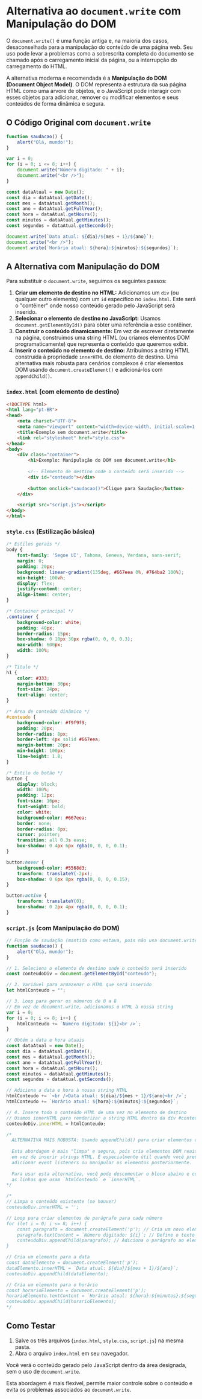 # Alternativa ao `document.write` com Manipulação do DOM

O `document.write()` é uma função antiga e, na maioria dos casos, desaconselhada para a manipulação do conteúdo de uma página web. Seu uso pode levar a problemas como a sobrescrita completa do documento se chamado após o carregamento inicial da página, ou a interrupção do carregamento do HTML.

A alternativa moderna e recomendada é a **Manipulação do DOM (Document Object Model)**. O DOM representa a estrutura da sua página HTML como uma árvore de objetos, e o JavaScript pode interagir com esses objetos para adicionar, remover ou modificar elementos e seus conteúdos de forma dinâmica e segura.

## O Código Original com `document.write`

```javascript
function saudacao() {
    alert("Olá, mundo!");
}

var i = 0;
for (i = 0; i <= 8; i++) {
    document.write("Número digitado: " + i);
    document.write("<br />");
}

const dataAtual = new Date();
const dia = dataAtual.getDate();
const mes = dataAtual.getMonth();
const ano = dataAtual.getFullYear();
const hora = dataAtual.getHours();
const minutos = dataAtual.getMinutes();
const segundos = dataAtual.getSeconds();

document.write(`Data atual: ${dia}/${mes + 1}/${ano}`);
document.write("<br />");
document.write(`Horário atual: ${hora}:${minutos}:${segundos}`);
```

## A Alternativa com Manipulação do DOM

Para substituir o `document.write`, seguimos os seguintes passos:

1.  **Criar um elemento de destino no HTML:** Adicionamos um `div` (ou qualquer outro elemento) com um `id` específico no `index.html`. Este será o "contêiner" onde nosso conteúdo gerado pelo JavaScript será inserido.
2.  **Selecionar o elemento de destino no JavaScript:** Usamos `document.getElementById()` para obter uma referência a esse contêiner.
3.  **Construir o conteúdo dinamicamente:** Em vez de escrever diretamente na página, construímos uma string HTML (ou criamos elementos DOM programaticamente) que representa o conteúdo que queremos exibir.
4.  **Inserir o conteúdo no elemento de destino:** Atribuímos a string HTML construída à propriedade `innerHTML` do elemento de destino. Uma alternativa mais robusta para cenários complexos é criar elementos DOM usando `document.createElement()` e adicioná-los com `appendChild()`.

### `index.html` (com elemento de destino)

```html
<!DOCTYPE html>
<html lang="pt-BR">
<head>
    <meta charset="UTF-8">
    <meta name="viewport" content="width=device-width, initial-scale=1.0">
    <title>Exemplo sem document.write</title>
    <link rel="stylesheet" href="style.css">
</head>
<body>
    <div class="container">
        <h1>Exemplo: Manipulação do DOM sem document.write</h1>
        
        <!-- Elemento de destino onde o conteúdo será inserido -->
        <div id="conteudo"></div>
        
        <button onclick="saudacao()">Clique para Saudação</button>
    </div>

    <script src="script.js"></script>
</body>
</html>
```

### `style.css` (Estilização básica)

```css
/* Estilos gerais */
body {
    font-family: 'Segoe UI', Tahoma, Geneva, Verdana, sans-serif;
    margin: 0;
    padding: 20px;
    background: linear-gradient(135deg, #667eea 0%, #764ba2 100%);
    min-height: 100vh;
    display: flex;
    justify-content: center;
    align-items: center;
}

/* Container principal */
.container {
    background-color: white;
    padding: 40px;
    border-radius: 15px;
    box-shadow: 0 10px 30px rgba(0, 0, 0, 0.3);
    max-width: 600px;
    width: 100%;
}

/* Título */
h1 {
    color: #333;
    margin-bottom: 30px;
    font-size: 24px;
    text-align: center;
}

/* Área de conteúdo dinâmico */
#conteudo {
    background-color: #f9f9f9;
    padding: 20px;
    border-radius: 8px;
    border-left: 4px solid #667eea;
    margin-bottom: 20px;
    min-height: 100px;
    line-height: 1.8;
}

/* Estilo do botão */
button {
    display: block;
    width: 100%;
    padding: 12px;
    font-size: 16px;
    font-weight: bold;
    color: white;
    background-color: #667eea;
    border: none;
    border-radius: 8px;
    cursor: pointer;
    transition: all 0.3s ease;
    box-shadow: 0 4px 6px rgba(0, 0, 0, 0.1);
}

button:hover {
    background-color: #5568d3;
    transform: translateY(-2px);
    box-shadow: 0 6px 8px rgba(0, 0, 0, 0.15);
}

button:active {
    transform: translateY(0);
    box-shadow: 0 2px 4px rgba(0, 0, 0, 0.1);
}
```

### `script.js` (com Manipulação do DOM)

```javascript
// Função de saudação (mantida como estava, pois não usa document.write)
function saudacao() {
    alert("Olá, mundo!");
}

// 1. Seleciona o elemento de destino onde o conteúdo será inserido
const conteudoDiv = document.getElementById("conteudo");

// 2. Variável para armazenar o HTML que será inserido
let htmlConteudo = "";

// 3. Loop para gerar os números de 0 a 8
// Em vez de document.write, adicionamos o HTML à nossa string
var i = 0;
for (i = 0; i <= 8; i++) {
    htmlConteudo += `Número digitado: ${i}<br />`;
}

// Obtém a data e hora atuais
const dataAtual = new Date();
const dia = dataAtual.getDate();
const mes = dataAtual.getMonth();
const ano = dataAtual.getFullYear();
const hora = dataAtual.getHours();
const minutos = dataAtual.getMinutes();
const segundos = dataAtual.getSeconds();

// Adiciona a data e hora à nossa string HTML
htmlConteudo += `<br />Data atual: ${dia}/${mes + 1}/${ano}<br />`;
htmlConteudo += `Horário atual: ${hora}:${minutos}:${segundos}`;

// 4. Insere todo o conteúdo HTML de uma vez no elemento de destino
// Usamos innerHTML para renderizar a string HTML dentro da div #conteudo
conteudoDiv.innerHTML = htmlConteudo;

/*
  ALTERNATIVA MAIS ROBUSTA: Usando appendChild() para criar elementos do DOM
  
  Esta abordagem é mais "limpa" e segura, pois cria elementos DOM reais
  em vez de inserir strings HTML. É especialmente útil quando você precisa
  adicionar event listeners ou manipular os elementos posteriormente.
  
  Para usar esta alternativa, você pode descomentar o bloco abaixo e comentar
  as linhas que usam `htmlConteudo` e `innerHTML`.
*/

/*
// Limpa o conteúdo existente (se houver)
conteudoDiv.innerHTML = '';

// Loop para criar elementos de parágrafo para cada número
for (let i = 0; i <= 8; i++) {
    const paragrafo = document.createElement('p'); // Cria um novo elemento <p>
    paragrafo.textContent = `Número digitado: ${i}`; // Define o texto do parágrafo
    conteudoDiv.appendChild(paragrafo); // Adiciona o parágrafo ao elemento de destino
}

// Cria um elemento para a data
const dataElemento = document.createElement('p');
dataElemento.innerHTML = `Data atual: ${dia}/${mes + 1}/${ano}`;
conteudoDiv.appendChild(dataElemento);

// Cria um elemento para o horário
const horarioElemento = document.createElement('p');
horarioElemento.textContent = `Horário atual: ${hora}:${minutos}:${segundos}`;
conteudoDiv.appendChild(horarioElemento);
*/
```

## Como Testar

1.  Salve os três arquivos (`index.html`, `style.css`, `script.js`) na mesma pasta.
2.  Abra o arquivo `index.html` em seu navegador.

Você verá o conteúdo gerado pelo JavaScript dentro da área designada, sem o uso de `document.write`.

Esta abordagem é mais flexível, permite maior controle sobre o conteúdo e evita os problemas associados ao `document.write`.

